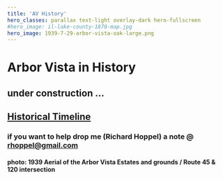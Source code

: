 ```yaml
---
title: 'AV History'
hero_classes: parallax text-light overlay-dark hero-fullscreen
#hero_image: il-lake-county-1870-map.jpg
hero_image: 1939-7-29-arbor-vista-oak-large.png
---
```


# Arbor Vista in History

## under construction ...

## [Historical Timeline](https://files.arborvista.org/history/Arbor%20Vista%20Timeline.html)

### if you want to help drop me (Richard Hoppel) a note @ rhoppel@gmail.com

#### photo:  1939 Aerial of the Arbor Vista Estates and grounds / Route 45 & 120 intersection
